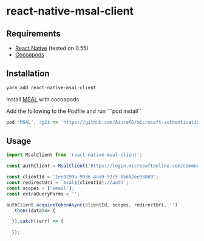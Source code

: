 # react-native-msal-client

## Requirements

* [React Native](https://facebook.github.io/react-native/) (tested on 0.55)
* [Cocoapods](https://cocoapods.org/)

## Installation

```sh
yarn add react-native-msal-client
```

Install [MSAL](https://github.com/AzureAD/microsoft-authentication-library-for-objc) with cocoapods

Add the following to the Podfile and run ```pod install``

```ruby
pod 'MSAL', :git => 'https://github.com/AzureAD/microsoft-authentication-library-for-objc.git', :tag => '0.1.3'
```


## Usage

```js
import MsalClient from 'react-native-msal-client';

const authClient = MsalClient('https://login.microsoftonline.com/common')

const clientId = '1ee9299a-9936-4aa9-92c5-b5602ee938d9';
const redirectUri = `msal${clientId}://auth`;
const scopes = ['email'];
const extraQueryParms = '';

authClient.acquireTokenAsync(clientId, scopes, redirectUri, '')
  .then((data)=> {

  }).catch((err) => {

  });
```
